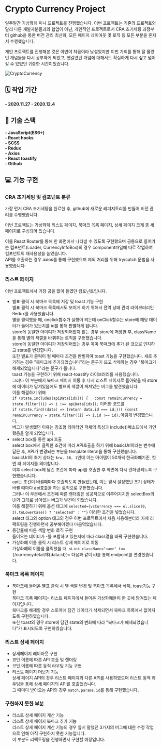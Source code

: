 # Crypto Currency Project
  일주일간 가상화폐 미니 프로젝트를 진행했습니다.
이번 프로젝트는 기존의 프로젝트와 달리 다른 개발자분들과의 협업이 아닌, 개인적인 프로젝트로서
CRA 초기세팅 과정부터 github을 통한 버전 관리 최신화, 모든 페이지 레이아웃 및 로직 등 모든 부분을 혼자서 수행했습니다.

개인 프로젝트를 진행해본 것은 이번이 처음이라 낯설었지만 이번 기회를 통해 잘 몰랐던 개념들을 다시 공부하게 되었고,
헷갈렸던 개념에 대해서도 확실하게 다시 짚고 넘어갈 수 있었던 귀중한 시간이었습니다.

![CryptoCurrency](https://user-images.githubusercontent.com/68314696/101172971-37398980-3685-11eb-8c5f-39850badf3cd.gif)

## 🗓 작업 기간
**- 2020.11.27 - 2020.12.4**

## 🔧 기술 스택
**- JavaScript(ES6+)**<br>
**- React hooks**<br>
**- SCSS**<br>
**- Redux**<br>
**- Axios**<br>
**- React toastify**<br>
**- Github**<br>

## 💻 기능 구현

### CRA 초기세팅 및 컴포넌트 분류
가장 먼저 CRA 초기세팅을 완료한 후, github에 새로운 레퍼지토리를 만들어 버전 관리를 수행했습니다.<br>

이번 프로젝트는 가상화폐 리스트 페이지, 북마크 목록 페이지, 상세 페이지
크게 총 세 페이지로 구성되어 있습니다.<br>

이를 React Router를 통해 한 화면에서 나타낼 수 있도록 구현했으며 공통으로 들어가는 컴포넌트(Loader, CurrencyInfoBox)의 경우 component파일에 따로 작업하여 컴포넌트의 재사용성을 높였습니다.<br>
API를 호출하는 경우 axios를 통해 구현했으며 예외 처리를 위해 try/catch 문법을 사용했습니다.<br>
### 리스트 페이지
이번 프로젝트에서 가장 공을 많이 들였던 컴포넌트입니다.<br>
- 별표 클릭 시 북마크 목록에 저장 및 toast 기능 구현<br>
별표 클릭 시 북마크 목록에서도 보이게 하기 위해서 전역 상태 관리 라이브러리인 Redux를 사용했습니다.<br>
별을 클릭했을 때, onclick함수가 실행이 되는데 onClick함수는 store에 해당 데이터가 들어가 있는지를 id를 통해 판별하게 됩니다.<br>
store에 동일한 아이디가 저장되어있지 않는 경우 store에 저장한 후, className을 통해 별의 색깔을 바꿔주는 로직을 구현했습니다.<br>
store에 동일한 아이디가 저장되어있는 경우 이미 북마크에 추가 된 것으로 인지하고 state를 변경합니다.<br>
또한 별표가 클릭이 될 때마다 조건을 판별하여 toast 기능을 구현했습니다. 새로 추가하는 경우 "북마크에 추가되었습니다"라는 문구가 뜨고 삭제하는 경우 "북마크가 해제되었습니다"라는 문구가 뜹니다.<br>
toast 기능을 구현하기 위해 react-toastify 라이브러리를 사용했습니다.<br>
그러나 이 부분에서 북마크 페이지 이동 후 다시 리스트 페이지로 돌아왔을 때 store에 데이터가 담겨있음에도 별표의 색깔이 꺼져있는 버그를 발견했습니다.<br>
이를 해결하기 위해 <br>
`if (state.includes(apiData[idx])) {   const remainCurrency = state.filter((i) => i !== apiData[idx]);` 이러한 코드를 <br>
`if (state.find((data) => {return data.id === id;})) {const remainCurrency = state.filter((i) => i.id !== id);`이렇게 변경했습니다. <br>
버그가 발생했던 이유는 참조형 데이터인 객체의 특성과 include()메소드에서 기인했음을 알게 되었습니다. <br>
- select box를 통한 api 호출<br>
select box에서 클릭한 조건에 따라 API호출을 하기 위해 basicUrl이라는 변수에 담은 후, API가 변경되는 부분을 template literal을 통해 구현했습니다.<br>
basicUrl의 초기 상태는 `krw, 50, 1`인데 이는 아이템이 50개씩 한국화폐기준, 첫번 째 페이지를 의미합니다.<br>
이후 select box에 담긴 조건에 따라 api를 호출한 후 화면에 다시 렌더링되도록 구현했습니니다.<br>
api는 조건이 바뀔때마다 호출되도록 만들었는데, 이는 앞서 설정했던 초기 상태가 바뀔 때마다 api호출을 하는 로직으로 구현했습니다.<br>
그러나 이 부분에서 조건에 따른 렌더링은 성공적으로 이루어지지만 selectBox의 UI가 그대로 남아있는 버그가 발견이 되었습니다. <br>
이를 해결하기 위해 옵션 태그에 `selected={vsCurrency === el.slice(0, 3).toLowerCase() ? "selected" : ""}` 이러한 조건을 넣었습니다.<br>
select 태그와 option 태그의 경우 이번 프로젝트에서 처음 사용해본터라 자체 리팩토링을 진행하면서 공부해야겠다 마음먹었습니다.<br>
- 증감률에 따른 색깔 변화 로직 구현<br>
들어오는 데이터가 -를 포함하고 있는지에 따라 class명을 바꿔 구현했습니다. <br>
- 가상화폐 이름 클릭 시 리스트 상세 페이지로 이동<br>
가상화폐의 이름을 클릭했을 때, `<Link className="name" to={`/currencydetail/${data.id}`}>` 다음과 같이 id를 통해 endpoint를 변경했습니다.<br>
### 북마크 목록 페이지 
- 북마크에 들어온 별표 클릭 시 별 색깔 변경 및 북마크 목록에서 삭제, toast기능 구현<br>
북마크 목록 페이지는 리스트 페이지에서 들어온 가상화폐들이 한 곳에 담겨있는 페이지입니다.<br>
북마크를 해제할 경우 스토어에 담긴 데이터가 삭제되면서 북마크 목록에서 없어지도록 구현하였습니다.<br>
또한 toast의 경우 store에 담긴 state의 변화에 따라 "북마크가 해제되었습니다"가 표시되도록 구현하였습니다. <br>
### 리스트 상세 페이지
- 상세페이지 레이아웃 구현<br>
- 코인 이름에 따른 API 호출 및 렌더링<br>
- 코인 이름에 따른 동적 라우팅 기능 구현<br>
- 리스트 페이지 더보기 기능<br>
상세 페이지 API의 경우 리스트 페이지와 다른 API를 사용하였으며 리스트 동적 라우팅을 통해 상세 페이지의 API를 호출했습니다.<br>
그 때마다 받아오는 API의 경우 `match.params.id`를 통해 구현했습니다.<br>

### 구현하지 못한 부분

- 리스트 상세 페이지 계산 기능 <br>
- 리스트 상세 페이지 북마크 추가 기능 <br>
리스트 상세 페이지 계산 기능의 경우 앞서 말했던 3가지의 버그에 대한 수정 작업으로 인해 아직 구현하지 못한 기능입니다.<br> 이 부분도 리팩토링을 진행하면서 구현할 예정입니다.<br>
